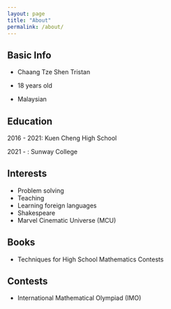 ```yaml
---
layout: page
title: "About"
permalink: /about/
---
```


## Basic Info

* Chaang Tze Shen Tristan

* 18 years old

* Malaysian

## Education

2016 - 2021: Kuen Cheng High School

2021 - : Sunway College

## Interests

* Problem solving
* Teaching
* Learning foreign languages
* Shakespeare
* Marvel Cinematic Universe (MCU)

## Books

* Techniques for High School Mathematics Contests

## Contests

* International Mathematical Olympiad (IMO)